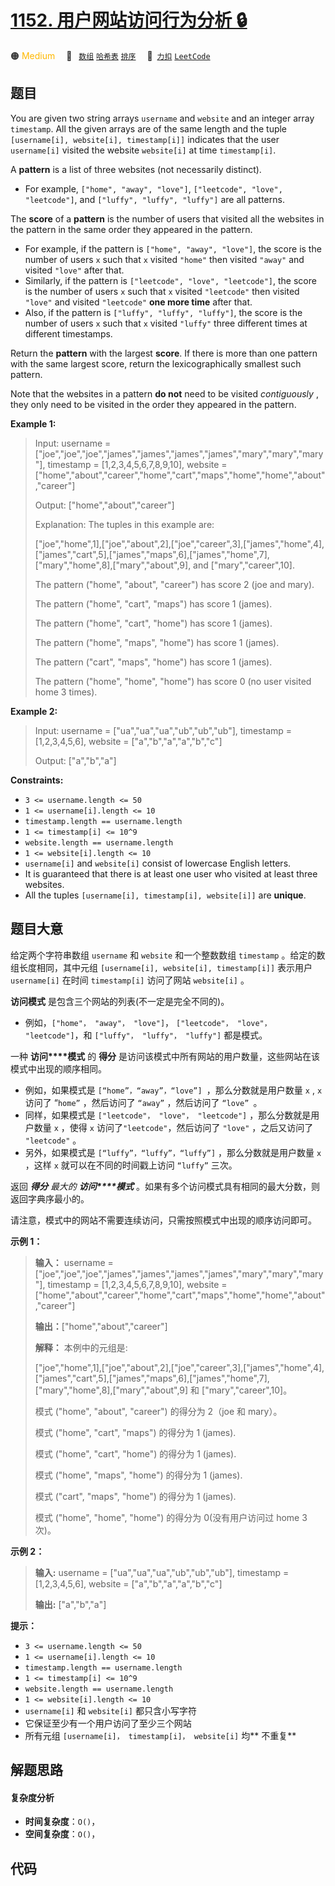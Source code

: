 # [1152. 用户网站访问行为分析 🔒](https://2xiao.github.io/leetcode-js/problem/1152.html)

🟠 <font color=#ffb800>Medium</font>&emsp; 🔖&ensp; [`数组`](/tag/array.md) [`哈希表`](/tag/hash-table.md) [`排序`](/tag/sorting.md)&emsp; 🔗&ensp;[`力扣`](https://leetcode.cn/problems/analyze-user-website-visit-pattern) [`LeetCode`](https://leetcode.com/problems/analyze-user-website-visit-pattern)

## 题目

You are given two string arrays `username` and `website` and an integer array
`timestamp`. All the given arrays are of the same length and the tuple
`[username[i], website[i], timestamp[i]]` indicates that the user
`username[i]` visited the website `website[i]` at time `timestamp[i]`.

A **pattern** is a list of three websites (not necessarily distinct).

  * For example, `["home", "away", "love"]`, `["leetcode", "love", "leetcode"]`, and `["luffy", "luffy", "luffy"]` are all patterns.

The **score** of a **pattern** is the number of users that visited all the
websites in the pattern in the same order they appeared in the pattern.

  * For example, if the pattern is `["home", "away", "love"]`, the score is the number of users `x` such that `x` visited `"home"` then visited `"away"` and visited `"love"` after that.
  * Similarly, if the pattern is `["leetcode", "love", "leetcode"]`, the score is the number of users `x` such that `x` visited `"leetcode"` then visited `"love"` and visited `"leetcode"` **one more time** after that.
  * Also, if the pattern is `["luffy", "luffy", "luffy"]`, the score is the number of users `x` such that `x` visited `"luffy"` three different times at different timestamps.

Return the **pattern** with the largest **score**. If there is more than one
pattern with the same largest score, return the lexicographically smallest
such pattern.

Note that the websites in a pattern **do not** need to be visited
_contiguously_ , they only need to be visited in the order they appeared in
the pattern.



**Example 1:**

> Input: username = ["joe","joe","joe","james","james","james","james","mary","mary","mary"], timestamp = [1,2,3,4,5,6,7,8,9,10], website = ["home","about","career","home","cart","maps","home","home","about","career"]
> 
> Output: ["home","about","career"]
> 
> Explanation: The tuples in this example are:
> 
> ["joe","home",1],["joe","about",2],["joe","career",3],["james","home",4],["james","cart",5],["james","maps",6],["james","home",7],["mary","home",8],["mary","about",9], and ["mary","career",10].
> 
> The pattern ("home", "about", "career") has score 2 (joe and mary).
> 
> The pattern ("home", "cart", "maps") has score 1 (james).
> 
> The pattern ("home", "cart", "home") has score 1 (james).
> 
> The pattern ("home", "maps", "home") has score 1 (james).
> 
> The pattern ("cart", "maps", "home") has score 1 (james).
> 
> The pattern ("home", "home", "home") has score 0 (no user visited home 3 times).

**Example 2:**

> Input: username = ["ua","ua","ua","ub","ub","ub"], timestamp = [1,2,3,4,5,6], website = ["a","b","a","a","b","c"]
> 
> Output: ["a","b","a"]

**Constraints:**

  * `3 <= username.length <= 50`
  * `1 <= username[i].length <= 10`
  * `timestamp.length == username.length`
  * `1 <= timestamp[i] <= 10^9`
  * `website.length == username.length`
  * `1 <= website[i].length <= 10`
  * `username[i]` and `website[i]` consist of lowercase English letters.
  * It is guaranteed that there is at least one user who visited at least three websites.
  * All the tuples `[username[i], timestamp[i], website[i]]` are **unique**.


## 题目大意

给定两个字符串数组 `username` 和 `website` 和一个整数数组 `timestamp` 。给定的数组长度相同，其中元组
`[username[i], website[i], timestamp[i]]` 表示用户 `username[i]` 在时间
`timestamp[i]` 访问了网站 `website[i]` 。

**访问模式** 是包含三个网站的列表(不一定是完全不同的)。

  * 例如，`["home"， "away"， "love"]`， `["leetcode"， "love"， "leetcode"]`，和 `["luffy"， "luffy"， "luffy"]` 都是模式。

一种 **访问****模式** 的 **得分** 是访问该模式中所有网站的用户数量，这些网站在该模式中出现的顺序相同。

  * 例如，如果模式是 `[“home”，“away”，“love”] `，那么分数就是用户数量 `x` , `x` 访问了 “`home”` ，然后访问了 `“away”` ，然后访问了 `“love” `。
  * 同样，如果模式是 `["leetcode"， "love"， "leetcode"]` ，那么分数就是用户数量 `x` ，使得 `x` 访问了`"leetcode"`，然后访问了 `"love"` ，之后又访问了 `"leetcode"` 。
  * 另外，如果模式是 `[“luffy”，“luffy”，“luffy”]` ，那么分数就是用户数量 `x` ，这样 `x` 就可以在不同的时间戳上访问 `“luffy”` 三次。

返回 _**得分** 最大的 **访问****模式**_ 。如果有多个访问模式具有相同的最大分数，则返回字典序最小的。

请注意，模式中的网站不需要连续访问，只需按照模式中出现的顺序访问即可。



**示例 1：**

> 
> 
> 
> 
> 
> **输入：** username = ["joe","joe","joe","james","james","james","james","mary","mary","mary"], timestamp = [1,2,3,4,5,6,7,8,9,10], website = ["home","about","career","home","cart","maps","home","home","about","career"]
> 
> **输出：**["home","about","career"]
> 
> **解释：** 本例中的元组是:
> 
> ["joe","home",1],["joe","about",2],["joe","career",3],["james","home",4],["james","cart",5],["james","maps",6],["james","home",7],["mary","home",8],["mary","about",9] 和 ["mary","career",10]。
> 
> 模式 ("home", "about", "career") 的得分为 2（joe 和 mary）。
> 
> 模式 ("home", "cart", "maps") 的得分为 1 (james).
> 
> 模式 ("home", "cart", "home") 的得分为 1 (james).
> 
> 模式 ("home", "maps", "home") 的得分为 1 (james).
> 
> 模式 ("cart", "maps", "home") 的得分为 1 (james).
> 
> 模式 ("home", "home", "home") 的得分为 0(没有用户访问过 home 3次)。

**示例 2：**

> 
> 
> 
> 
> 
> **输入:** username = ["ua","ua","ua","ub","ub","ub"], timestamp = [1,2,3,4,5,6], website = ["a","b","a","a","b","c"]
> 
> **输出:** ["a","b","a"]
> 
> 



**提示：**

  * `3 <= username.length <= 50`
  * `1 <= username[i].length <= 10`
  * `timestamp.length == username.length`
  * `1 <= timestamp[i] <= 10^9`
  * `website.length == username.length`
  * `1 <= website[i].length <= 10`
  * `username[i]` 和 `website[i]` 都只含小写字符
  * 它保证至少有一个用户访问了至少三个网站
  * 所有元组 `[username[i]， timestamp[i]， website[i]` 均**  不重复**


## 解题思路

#### 复杂度分析

- **时间复杂度**：`O()`，
- **空间复杂度**：`O()`，

## 代码

```javascript

```